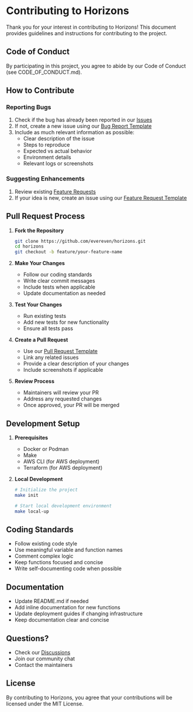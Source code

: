 # Contributing to Horizons

Thank you for your interest in contributing to Horizons! This document provides guidelines and instructions for contributing to the project.

## Code of Conduct

By participating in this project, you agree to abide by our Code of Conduct (see CODE_OF_CONDUCT.md).

## How to Contribute

### Reporting Bugs

1. Check if the bug has already been reported in our [Issues](https://github.com/evereven-tech/horizons-omnichat/issues)
2. If not, create a new issue using our [Bug Report Template](https://github.com/evereven-tech/horizons-omnichat/issues/new?template=bug_report.md)
3. Include as much relevant information as possible:
   - Clear description of the issue
   - Steps to reproduce
   - Expected vs actual behavior
   - Environment details
   - Relevant logs or screenshots

### Suggesting Enhancements

1. Review existing [Feature Requests](https://github.com/evereven-tech/horizons-omnichat/issues?q=is%3Aissue+is%3Aopen+label%3Aenhancement)
2. If your idea is new, create an issue using our [Feature Request Template](https://github.com/evereven-tech/horizons-omnichat/issues/new?template=feature_request.md)

## Pull Request Process

1. **Fork the Repository**

   ```bash
   git clone https://github.com/evereven/horizons.git
   cd horizons
   git checkout -b feature/your-feature-name
   ```

2. **Make Your Changes**
   - Follow our coding standards
   - Write clear commit messages
   - Include tests when applicable
   - Update documentation as needed

3. **Test Your Changes**
   - Run existing tests
   - Add new tests for new functionality
   - Ensure all tests pass

4. **Create a Pull Request**
   - Use our [Pull Request Template](https://github.com/evereven-tech/horizons-omnichat/blob/main/.github/PULL_REQUEST_TEMPLATE.md)
   - Link any related issues
   - Provide a clear description of your changes
   - Include screenshots if applicable

5. **Review Process**
   - Maintainers will review your PR
   - Address any requested changes
   - Once approved, your PR will be merged

## Development Setup

1. **Prerequisites**
   - Docker or Podman
   - Make
   - AWS CLI (for AWS deployment)
   - Terraform (for AWS deployment)

2. **Local Development**

   ```bash
   # Initialize the project
   make init

   # Start local development environment
   make local-up
   ```

## Coding Standards

- Follow existing code style
- Use meaningful variable and function names
- Comment complex logic
- Keep functions focused and concise
- Write self-documenting code when possible

## Documentation

- Update README.md if needed
- Add inline documentation for new functions
- Update deployment guides if changing infrastructure
- Keep documentation clear and concise

## Questions?

- Check our [Discussions](https://github.com/evereven-tech/horizons-omnichat/discussions)
- Join our community chat
- Contact the maintainers

## License

By contributing to Horizons, you agree that your contributions will be licensed under the MIT License.
